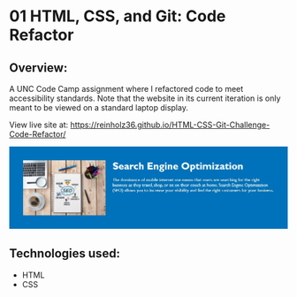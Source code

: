 # 01 HTML, CSS, and Git: Code Refactor


## Overview: 

A UNC Code Camp assignment where I refactored code to meet accessibility standards. Note that the website in its current iteration is only meant to be viewed on a standard laptop display. 

View live site at: https://reinholz36.github.io/HTML-CSS-Git-Challenge-Code-Refactor/

<a href="https://reinholz36.github.io/HTML-CSS-Git-Challenge-Code-Refactor">
<img src="./assets/images/README-screenshot.jpg" alt="Search Engine Optimization">
</a>
 
## Technologies used: 
  * HTML
  * CSS



